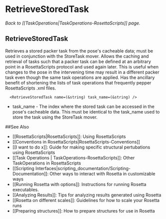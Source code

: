 # RetrieveStoredTask
*Back to [[TaskOperations|TaskOperations-RosettaScripts]] page.*
## RetrieveStoredTask

Retrieves a stored packer task from the pose's cacheable data; must be used in conjunction with the StoreTask mover. Allows the caching and retrieval of tasks such that a packer task can be defined at an arbitrary point in a RosettaScripts protocol and used again later. This is useful when changes to the pose in the intervening time may result in a different packer task even though the same task operations are applied. Has the ancillary benefit of shortening the lists of task operations that frequently pepper RosettaScripts .xml files.

      <RetrieveStoredTask name=(&string) task_name=(&string) />

-   task\_name - The index where the stored task can be accessed in the pose's cacheable data. This must be identical to the task\_name used to store the task using the StoreTask mover.

##See Also

* [[RosettaScripts|RosettaScripts]]: Using RosettaScripts
* [[Conventions in RosettaScripts|RosettaScripts-Conventions]]
* [[I want to do x]]: Guide for making specific structural pertubations using RosettaScripts
* [[Task Operations | TaskOperations-RosettaScripts]]: Other TaskOperations in RosettaScripts
* [[Scripting Interfaces|scripting_documentation/Scripting-Documentation]]: Other ways to interact with Rosetta in customizable ways
* [[Running Rosetta with options]]: Instructions for running Rosetta executables.
* [[Analyzing Results]]: Tips for analyzing results generated using Rosetta
* [[Rosetta on different scales]]: Guidelines for how to scale your Rosetta runs
* [[Preparing structures]]: How to prepare structures for use in Rosetta